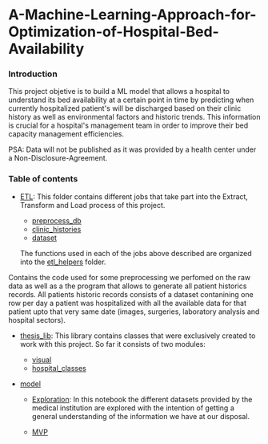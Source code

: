# A-Machine-Learning-Approach-for-Optimization-of-Hospital-Bed-Availability

### Introduction

This project objetive is to build a ML model that allows a hospital to understand its bed availability at a certain point in time by predicting when currently hospitalized patient's will be discharged based on their clinic history as well as environmental factors and historic trends. This  information is crucial for a hospital's management team in order to improve their bed capacity management efficiencies.

PSA: Data will not be published as it was provided by a health center under a Non-Disclosure-Agreement. 

### Table of contents


* [ETL](https://github.com/josedallavia/A-Machine-Learning-Approach-for-Prediction-of-Hospital-Bed-Availability/tree/master/ETL):
This folder contains different jobs that take part into the Extract, Transform and Load process of this project. 

  * [preprocess_db](https://github.com/josedallavia/A-Machine-Learning-Approach-for-Prediction-of-Hospital-Bed-Availability/blob/master/ETL/preprocess_db.py)
  * [clinic_histories](https://github.com/josedallavia/A-Machine-Learning-Approach-for-Prediction-of-Hospital-Bed-Availability/blob/master/ETL/clinic_histories.py)
  * [dataset](https://github.com/josedallavia/A-Machine-Learning-Approach-for-Prediction-of-Hospital-Bed-Availability/blob/master/ETL/dataset.py)
  
  The functions used in each of the jobs above described are organized into the [etl_helpers](https://github.com/josedallavia/A-Machine-Learning-Approach-for-Prediction-of-Hospital-Bed-Availability/tree/master/ETL/etl_helpers) folder.

Contains the code used for some preprocessing we perfomed on the raw data as well as a the program that allows to generate all  patient historics records. All patients historic records consists of a dataset contanining one row per day a patient was hospitalized with all the available data for that patient upto that very same date (images, surgeries, laboratory analysis and hospital sectors). 

* [thesis_lib](https://github.com/josedallavia/A-Machine-Learning-Approach-for-Prediction-of-Hospital-Bed-Availability/tree/master/thesis_lib): 
This library contains classes that were exclusively created to work with this project. So far it consists of two modules: 

   * [visual](https://github.com/josedallavia/A-Machine-Learning-Approach-for-Prediction-of-Hospital-Bed-Availability/blob/master/thesis_lib/visual.py)
   * [hospital_classes](https://github.com/josedallavia/A-Machine-Learning-Approach-for-Prediction-of-Hospital-Bed-Availability/blob/master/thesis_lib/hospital_classes.py)

* [model](https://github.com/josedallavia/A-Machine-Learning-Approach-for-Prediction-of-Hospital-Bed-Availability/tree/master/model)

  * [Exploration](https://github.com/josedallavia/A-Machine-Learning-Approach-for-Prediction-of-Hospital-Bed-Availability/blob/master/model/Exploratory.ipynb): In this notebook the different datasets provided by the medical institution are explored with the intention of getting a general understanding of the information we have at our disposal.
  
  * [MVP](https://github.com/josedallavia/A-Machine-Learning-Approach-for-Prediction-of-Hospital-Bed-Availability/blob/master/model/MVP.ipynb)





